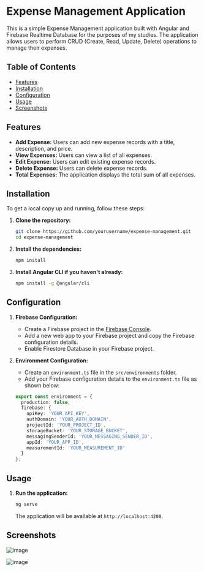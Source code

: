 # Expense Management Application

This is a simple Expense Management application built with Angular and Firebase Realtime Database for the purposes of my studies.
The application allows users to perform CRUD (Create, Read, Update, Delete) operations to manage their expenses.

## Table of Contents

- [Features](#features)
- [Installation](#installation)
- [Configuration](#configuration)
- [Usage](#usage)
- [Screenshots](#screenshots)

## Features

- **Add Expense:** Users can add new expense records with a title, description, and price.
- **View Expenses:** Users can view a list of all expenses.
- **Edit Expense:** Users can edit existing expense records.
- **Delete Expense:** Users can delete expense records.
- **Total Expenses:** The application displays the total sum of all expenses.

## Installation

To get a local copy up and running, follow these steps:

1. **Clone the repository:**

    ```bash
    git clone https://github.com/yourusername/expense-management.git
    cd expense-management
    ```

2. **Install the dependencies:**

    ```bash
    npm install
    ```

3. **Install Angular CLI if you haven't already:**

    ```bash
    npm install -g @angular/cli
    ```

## Configuration

1. **Firebase Configuration:**

    - Create a Firebase project in the [Firebase Console](https://console.firebase.google.com/).
    - Add a new web app to your Firebase project and copy the Firebase configuration details.
    - Enable Firestore Database in your Firebase project.

2. **Environment Configuration:**

    - Create an `environment.ts` file in the `src/environments` folder.
    - Add your Firebase configuration details to the `environment.ts` file as shown below:

    ```typescript
    export const environment = {
      production: false,
      firebase: {
        apiKey: 'YOUR_API_KEY',
        authDomain: 'YOUR_AUTH_DOMAIN',
        projectId: 'YOUR_PROJECT_ID',
        storageBucket: 'YOUR_STORAGE_BUCKET',
        messagingSenderId: 'YOUR_MESSAGING_SENDER_ID',
        appId: 'YOUR_APP_ID',
        measurementId: 'YOUR_MEASUREMENT_ID'
      }
    };
    ```

## Usage

1. **Run the application:**

    ```bash
    ng serve
    ```

    The application will be available at `http://localhost:4200`.

## Screenshots

![image](https://github.com/sylwia-werner/Angular-Firebase/assets/97024171/4280116e-fc0c-425a-93ff-59b02b43923f)

![image](https://github.com/sylwia-werner/Angular-Firebase/assets/97024171/14495b6f-416f-4eac-9b21-d48d482de9a5)

